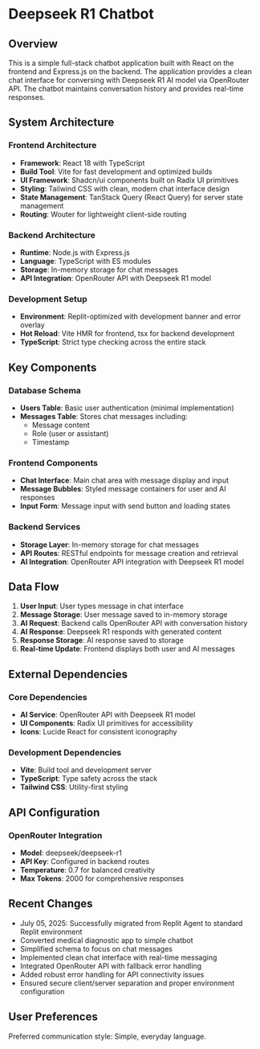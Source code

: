 # Deepseek R1 Chatbot

## Overview

This is a simple full-stack chatbot application built with React on the frontend and Express.js on the backend. The application provides a clean chat interface for conversing with Deepseek R1 AI model via OpenRouter API. The chatbot maintains conversation history and provides real-time responses.

## System Architecture

### Frontend Architecture
- **Framework**: React 18 with TypeScript
- **Build Tool**: Vite for fast development and optimized builds
- **UI Framework**: Shadcn/ui components built on Radix UI primitives
- **Styling**: Tailwind CSS with clean, modern chat interface design
- **State Management**: TanStack Query (React Query) for server state management
- **Routing**: Wouter for lightweight client-side routing

### Backend Architecture
- **Runtime**: Node.js with Express.js
- **Language**: TypeScript with ES modules
- **Storage**: In-memory storage for chat messages
- **API Integration**: OpenRouter API with Deepseek R1 model

### Development Setup
- **Environment**: Replit-optimized with development banner and error overlay
- **Hot Reload**: Vite HMR for frontend, tsx for backend development
- **TypeScript**: Strict type checking across the entire stack

## Key Components

### Database Schema
- **Users Table**: Basic user authentication (minimal implementation)
- **Messages Table**: Stores chat messages including:
  - Message content
  - Role (user or assistant)
  - Timestamp

### Frontend Components
- **Chat Interface**: Main chat area with message display and input
- **Message Bubbles**: Styled message containers for user and AI responses
- **Input Form**: Message input with send button and loading states

### Backend Services
- **Storage Layer**: In-memory storage for chat messages
- **API Routes**: RESTful endpoints for message creation and retrieval
- **AI Integration**: OpenRouter API integration with Deepseek R1 model

## Data Flow

1. **User Input**: User types message in chat interface
2. **Message Storage**: User message saved to in-memory storage
3. **AI Request**: Backend calls OpenRouter API with conversation history
4. **AI Response**: Deepseek R1 responds with generated content
5. **Response Storage**: AI response saved to storage
6. **Real-time Update**: Frontend displays both user and AI messages

## External Dependencies

### Core Dependencies
- **AI Service**: OpenRouter API with Deepseek R1 model
- **UI Components**: Radix UI primitives for accessibility
- **Icons**: Lucide React for consistent iconography

### Development Dependencies
- **Vite**: Build tool and development server
- **TypeScript**: Type safety across the stack
- **Tailwind CSS**: Utility-first styling

## API Configuration

### OpenRouter Integration
- **Model**: deepseek/deepseek-r1
- **API Key**: Configured in backend routes
- **Temperature**: 0.7 for balanced creativity
- **Max Tokens**: 2000 for comprehensive responses

## Recent Changes
- July 05, 2025: Successfully migrated from Replit Agent to standard Replit environment
- Converted medical diagnostic app to simple chatbot
- Simplified schema to focus on chat messages
- Implemented clean chat interface with real-time messaging
- Integrated OpenRouter API with fallback error handling
- Added robust error handling for API connectivity issues
- Ensured secure client/server separation and proper environment configuration

## User Preferences

Preferred communication style: Simple, everyday language.